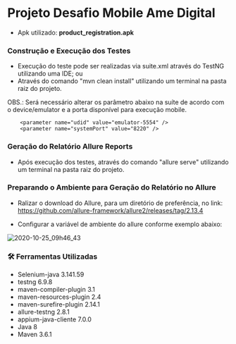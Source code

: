 # Projeto Desafio Mobile Ame Digital #

- Apk utilizado: **product_registration.apk**

### Construção e Execução dos Testes

 - Execução do teste pode ser realizadas via suite.xml através do TestNG utilizando uma IDE; ou
 - Através do comando "mvn clean install" utilizando um terminal na pasta raiz do projeto.
 
 OBS.: Será necessário alterar os parâmetro abaixo na suíte de acordo com o device/emulator e a porta disponível para execução mobile.
 
 		<parameter name="udid" value="emulator-5554" />
		<parameter name="systemPort" value="8220" />
 
 ### Geração do Relatório Allure Reports
 
 - Após execução dos testes, através do comando "allure serve" utilizando um terminal na pasta raiz do projeto.

### Preparando o Ambiente para Geração do Relatório no Allure

- Ralizar o download do Allure, para um diretório de preferência, no link: https://github.com/allure-framework/allure2/releases/tag/2.13.4

- Configurar a variável de ambiente do allure conforme exemplo abaixo:

![2020-10-25_09h46_43](https://user-images.githubusercontent.com/58958711/97107685-9d56e800-16a7-11eb-8fb0-e0d7efb8fd31.jpg)

### 🛠️ Ferramentas Utilizadas
- Selenium-java 3.141.59
- testng 6.9.8
- maven-compiler-plugin 3.1
- maven-resources-plugin 2.4
- maven-surefire-plugin 2.14.1
- allure-testng 2.8.1
- appium-java-cliente 7.0.0
- Java 8
- Maven 3.6.1
